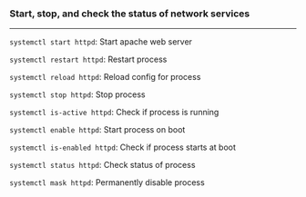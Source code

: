 ### Start, stop, and check the status of network services
---
`systemctl start httpd`: Start apache web server

`systemctl restart httpd`: Restart process

`systemctl reload httpd`: Reload config for process

`systemctl stop httpd`: Stop process

`systemctl is-active httpd`: Check if process is running

`systemctl enable httpd`: Start process on boot

`systemctl is-enabled httpd`: Check if process starts at boot

`systemctl status httpd`: Check status of process

`systemctl mask httpd`: Permanently disable process
